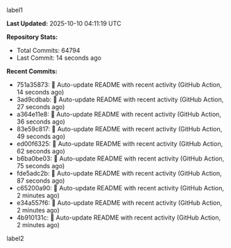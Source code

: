
label1 
<!-- ACTIVITY_START -->
**Last Updated:** 2025-10-10 04:11:19 UTC

**Repository Stats:**
- Total Commits: 64794
- Last Commit: 14 seconds ago

**Recent Commits:**
- 751a35873: 🤖 Auto-update README with recent activity (GitHub Action, 14 seconds ago)
- 3ad9cdbab: 🤖 Auto-update README with recent activity (GitHub Action, 27 seconds ago)
- a364e11e8: 🤖 Auto-update README with recent activity (GitHub Action, 36 seconds ago)
- 83e59c817: 🤖 Auto-update README with recent activity (GitHub Action, 49 seconds ago)
- ed00f6325: 🤖 Auto-update README with recent activity (GitHub Action, 62 seconds ago)
- b6ba0be03: 🤖 Auto-update README with recent activity (GitHub Action, 75 seconds ago)
- fde5adc2b: 🤖 Auto-update README with recent activity (GitHub Action, 87 seconds ago)
- c65200a90: 🤖 Auto-update README with recent activity (GitHub Action, 2 minutes ago)
- e34a557f6: 🤖 Auto-update README with recent activity (GitHub Action, 2 minutes ago)
- 4b910131c: 🤖 Auto-update README with recent activity (GitHub Action, 2 minutes ago)
<!-- ACTIVITY_END -->

label2
